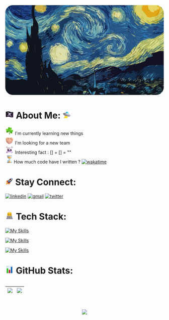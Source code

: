 <div class="header-container" 
  style="display: flex;
  justify-content: center;
  overflow: auto;
  margin-bottom: 3rem;">

  <img src="./img/Starry_night.jpg" alt="header" class="header-image" style="border-radius: 24px;"/>
</div>

# <img src="./img/Pirate_Flag.png" alt="Pirate Flag" style= "width: 27px ; height: 27px ;" /> About Me: <img src="./img/Flying_Saucer.png" alt="Flying Saucer" style= "width: 27px ; height: 27px ;" />

<div style="margin-bottom: 2rem;">
  
  <img src="./img/Shamrock.webp" alt="Shamrock" style= "width: 27px ; height: 27px ;" /> I'm currently learning new things<br>
  <img src="./img/Folded_Hands_Light_Skin_Tone.png" alt="Folded Hands Light Skin Tone" style= "width: 27px ; height: 27px ;" /> I'm looking for a new team<br>
  <img src="./img/Skull_and_Crossbones.png" alt="Skull and Crossbones" style= "width: 27px ; height: 27px ;" /> Interesting fact : [] + [] = "" <br />
  <img src="./img/Hourglass_Not_Done.png" alt="Hourglass Not Done" style= "width: 27px ; height: 27px ;" />How much code have I written ?
  [![wakatime](https://wakatime.com/badge/user/250f79db-0cf4-4f2f-9186-669897a7487e.svg)](https://wakatime.com/@250f79db-0cf4-4f2f-9186-669897a7487e)
</div>

 # <img src="./img/Rocket.webp" alt="Rocket" width="25" height="25" /> Stay Connect:
<div style="margin-bottom: 2rem;">
  
  [![linkedin](https://skillicons.dev/icons?i=linkedin&theme=dark)](http://linkedin.com/in/AliScripter)
  [![gmail](https://skillicons.dev/icons?i=gmail&theme=dark)](mailto:araz.hello@gmail.com)
  [![twitter](https://skillicons.dev/icons?i=twitter&theme=dark)](https://x.com/AliScripter?s=09)
</div>

# <img src="./img/Man_Technologist.webp" alt="Man Technologist" style= "width: 27px ; height: 27px ;" /> Tech Stack:

<div style="margin-bottom: 2rem;">
  
  [![My Skills](https://skillicons.dev/icons?i=nuxt,vue,pinia,php,mysql,firebase,wordpress,typescript,javascript,&theme=dark)](#)

[![My Skills](https://skillicons.dev/icons?i=git,github,gitlab,npm,tailwind,bootstrap,sass,css,html,&theme=dark)](#)

[![My Skills](https://skillicons.dev/icons?i=linux,vscode,postman,&theme=dark)](#)

</div>

# <img src="./img/Bar_Chart.webp" alt="Bar Chart" style= "width: 27px ; height: 27px ;" /> GitHub Stats:

<div style="margin-bottom: 2rem;display: flex; align-items: start;">

| ![](https://github-readme-stats.vercel.app/api?username=AliScripter&theme=transparent&hide_border=true&include_all_commits=true&count_private=true) | ![](https://github-readme-stats.vercel.app/api/top-langs/?username=AliScripter&theme=transparent&hide_border=true&include_all_commits=true&count_private=true&layout=compact) |
| --------------------------------------------------------------------------------------------------------------------------------------------------- | ----------------------------------------------------------------------------------------------------------------------------------------------------------------------------- |

</div>

<div class="video-container" style="display: flex; justify-content: center;margin-top:1rem">
  <img src="./img/film.gif"
  style="max-width: 100%;
  height: auto;
  aspect-ratio: 16/9;">
</div>
